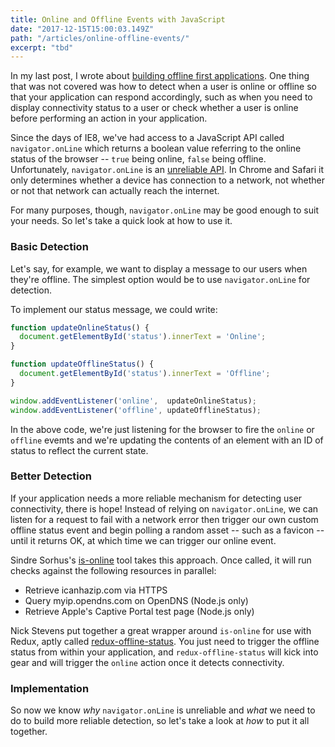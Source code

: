 ```yaml
---
title: Online and Offline Events with JavaScript
date: "2017-12-15T15:00:03.149Z"
path: "/articles/online-offline-events/"
excerpt: "tbd"
---
```


In my last post, I wrote about [building offline first applications](https://jonbellah.com/offline-first/). One thing that was not covered was how to detect when a user is online or offline so that your application can respond accordingly, such as when you need to display connectivity status to a user or check whether a user is online before performing an action in your application.

Since the days of IE8, we've had access to a JavaScript API called `navigator.onLine` which returns a boolean value referring to the online status of the browser -- `true` being online, `false` being offline. Unfortunately, `navigator.onLine` is an [unreliable API](https://html.spec.whatwg.org/dev/offline.html#browser-state). In Chrome and Safari it only determines whether a device has connection to a network, not whether or not that network can actually reach the internet. 

For many purposes, though, `navigator.onLine` may be good enough to suit your needs.  So let's take a quick look at how to use it.

### Basic Detection

Let's say, for example, we want to display a message to our users when they're offline. The simplest option would be to use `navigator.onLine` for detection.

To implement our status message, we could write:

```js
function updateOnlineStatus() {
  document.getElementById('status').innerText = 'Online';
}

function updateOfflineStatus() {
  document.getElementById('status').innerText = 'Offline';
}

window.addEventListener('online',  updateOnlineStatus);
window.addEventListener('offline', updateOfflineStatus);
```

In the above code, we're just listening for the browser to fire the `online` or `offline` evemts and we're updating the contents of an element with an ID of status to reflect the current state.


### Better Detection

If your application needs a more reliable mechanism for detecting user connectivity, there is hope! Instead of relying on  `navigator.onLine`, we can listen for a request to fail with a network error then trigger our own custom offline status event and begin polling a random asset -- such as a favicon -- until it returns OK, at which time we can trigger our online event.

Sindre Sorhus's [is-online](https://github.com/sindresorhus/is-online) tool takes this approach. Once called, it will run checks against the following resources in parallel:
- Retrieve icanhazip.com via HTTPS
- Query myip.opendns.com on OpenDNS (Node.js only)
- Retrieve Apple's Captive Portal test page (Node.js only)

Nick Stevens put together a great wrapper around `is-online` for use with Redux, aptly called [redux-offline-status](https://github.com/2WheelCoder/redux-offline-status). You just need to trigger the offline status from within your application, and `redux-offline-status` will kick into gear and will trigger the `online` action once it detects connectivity.

### Implementation

So now we know _why_ `navigator.onLine` is unreliable and _what_ we need to do to build more reliable detection, so let's take a look at _how_ to put it all together.